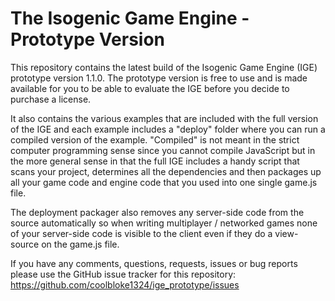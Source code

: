 The Isogenic Game Engine - Prototype Version
============================================

This repository contains the latest build of the Isogenic Game Engine (IGE) prototype version 1.1.0. The prototype version is free to use and is made available for you to be able to evaluate the IGE before you decide to purchase a license.

It also contains the various examples that are included with the full version of the IGE and each example includes a "deploy" folder where you can run a compiled version of the example. "Compiled" is not meant in the strict computer programming sense since you cannot compile JavaScript but in the more general sense in that the full IGE includes a handy script that scans your project, determines all the dependencies and then packages up all your game code and engine code that you used into one single game.js file.

The deployment packager also removes any server-side code from the source automatically so when writing multiplayer / networked games none of your server-side code is visible to the client even if they do a view-source on the game.js file.

If you have any comments, questions, requests, issues or bug reports please use the GitHub issue tracker for this repository: https://github.com/coolbloke1324/ige_prototype/issues